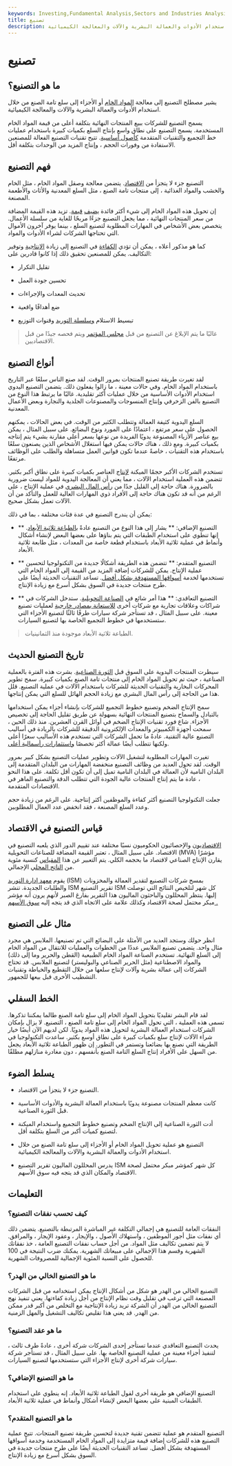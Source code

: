 ```yaml
---
keywords: Investing,Fundamental Analysis,Sectors and Industries Analysis,Sectors and Industries
title: تصنيع
description: التصنيع هو عملية تحويل المواد الخام أو الأجزاء إلى سلع تامة الصنع باستخدام الأدوات والعمالة البشرية والآلات والمعالجة الكيميائية.
---
```


# تصنيع
## ما هو التصنيع؟

يشير مصطلح التصنيع إلى معالجة [المواد الخام](/rawmaterials) أو الأجزاء إلى سلع تامة الصنع من خلال استخدام الأدوات والعمالة البشرية والآلات والمعالجة الكيميائية.

يسمح التصنيع للشركات ببيع المنتجات النهائية بتكلفة أعلى من قيمة المواد الخام المستخدمة. يسمح التصنيع على نطاق واسع بإنتاج السلع بكميات كبيرة باستخدام عمليات خط التجميع والتقنيات المتقدمة [كأصول أساسية](/core-assets). تتيح تقنيات التصنيع الفعالة للمصنعين الاستفادة من وفورات الحجم ، وإنتاج المزيد من الوحدات بتكلفة أقل.

## فهم التصنيع

التصنيع جزء لا يتجزأ من [الاقتصاد](/economy). يتضمن معالجة وصقل المواد الخام ، مثل الخام والخشب والمواد الغذائية ، إلى منتجات تامة الصنع ، مثل السلع المعدنية والأثاث والأطعمة المصنعة.

إن تحويل هذه المواد الخام إلى شيء أكثر فائدة [يضيف](/value) [قيمة](/value). تزيد هذه القيمة المضافة من سعر المنتجات النهائية ، مما يجعل التصنيع جزءًا مربحًا للغاية من سلسلة الأعمال. يتخصص بعض الأشخاص في المهارات المطلوبة لتصنيع السلع ، بينما يوفر آخرون الأموال التي تحتاجها الشركات لشراء الأدوات والمواد.

كما هو مذكور أعلاه ، يمكن أن تؤدي [الكفاءة](/efficiency) في التصنيع إلى زيادة [الإنتاجية](/productivity) وتوفير التكاليف. يمكن للمصنعين تحقيق ذلك إذا كانوا قادرين على:

- تقليل التكرار

- تحسين جودة العمل

- تحديث المعدات والإجراءات

- ضع أهدافًا واقعية

- تبسيط الاستلام [وسلسلة التوريد](/supplychain) وقنوات التوزيع

> غالبًا ما يتم الإبلاغ عن التصنيع من قبل [مجلس المؤتمر](/conferenceboard) ويتم فحصه جيدًا من قبل الاقتصاديين.

>

## أنواع التصنيع

لقد تغيرت طريقة تصنيع المنتجات بمرور الوقت. لقد صنع الناس سلعًا عبر التاريخ باستخدام المواد الخام. وفي حالات معينة ، ما زالوا يفعلون ذلك. يتضمن التصنيع اليدوي استخدام الأدوات الأساسية من خلال عمليات أكثر تقليدية. غالبًا ما يرتبط هذا النوع من التصنيع بالفن الزخرفي وإنتاج المنسوجات والمصنوعات الجلدية والنجارة وبعض الأعمال المعدنية.

السلع اليدوية كثيفة العمالة وتتطلب الكثير من الوقت. في بعض الحالات ، يمكنهم الحصول على سعر مرتفع ، اعتمادًا على المورد ونوع البضائع. على سبيل المثال ، يمكن بيع عناصر الأزياء المصنوعة يدويًا الفريدة من نوعها بسعر أعلى مقارنة بشيء يتم إنتاجه بكميات كبيرة. ومع ذلك ، هناك حالات يمكن فيها استغلال الأشخاص الذين يصنعون سلعًا باستخدام هذه التقنيات ، خاصةً عندما تكون قوانين العمل متساهلة والطلب على الوظائف مرتفعًا.

تستخدم الشركات الأكبر حجمًا الميكنة [لإنتاج](/mass-production) العناصر بكميات كبيرة على نطاق أكبر بكثير. تتضمن هذه العملية استخدام الآلات ، مما يعني أن المعالجة اليدوية للمواد ليست ضرورية بالضرورة. هناك حاجة إلى القليل جدًا من [رأس المال البشري](/humancapital) في عملية الإنتاج ، على الرغم من أنه قد تكون هناك حاجة إلى الأفراد ذوي المهارات العالية للعمل والتأكد من أن الآلات تعمل بشكل صحيح.

يمكن أن يندرج التصنيع في عدة فئات مختلفة ، بما في ذلك:

- ** التصنيع الإضافي: ** يشار إلى هذا النوع من التصنيع عادةً [بالطباعة ثلاثية الأبعاد](/3d-printing). إنها تنطوي على استخدام الطبقات التي يتم بناؤها على بعضها البعض لإنشاء أشكال وأنماط في عملية ثلاثية الأبعاد باستخدام قطعة خاصة من المعدات ، مثل طابعة ثلاثية الأبعاد.

- ** التصنيع المتقدم: ** تتضمن هذه الطريقة أشكالًا جديدة من التكنولوجيا لتحسين عملية الإنتاج. يمكن للشركات إضافة المزيد من القيمة إلى المواد الخام التي تستخدمها لخدمة [أسواقها المستهدفة بشكل أفضل](/target-market). تساعد التقنيات الحديثة أيضًا على طرح منتجات جديدة في السوق بشكل أسرع مع زيادة الإنتاج.

- ** التصنيع التعاقدي: ** هذا أمر شائع في [الصناعة التحويلية](/industry). ستدخل الشركات في شراكات وعلاقات تجارية مع شركات أخرى [للاستعانة بمصادر خارجية](/outsourcing) لعمليات تصنيع معينة. على سبيل المثال ، قد تستأجر شركة سيارات طرفًا ثالثًا لتصنيع الأجزاء التي ستستخدمها في خطوط التجميع الخاصة بها لتصنيع السيارات.

> الطباعة ثلاثية الأبعاد موجودة منذ الثمانينيات.

>

## تاريخ التصنيع الحديث

سيطرت المنتجات اليدوية على السوق قبل [الثورة الصناعية](/industrial-revolution). بشرت هذه الفترة بالعملية الصناعية ، حيث تم تحويل المواد الخام إلى منتجات تامة الصنع بكميات كبيرة. سمح تطوير المحركات البخارية والتقنيات الحديثة للشركات باستخدام الآلات في عملية التصنيع. قلل هذا من الحاجة إلى رأس المال البشري مع زيادة الحجم الهائل للسلع التي يمكن إنتاجها.

سمح الإنتاج الضخم وتصنيع خطوط التجميع للشركات بإنشاء أجزاء يمكن استخدامها بالتبادل والسماح بتصنيع المنتجات النهائية بسهولة عن طريق تقليل الحاجة إلى تخصيص الأجزاء. شاع فورد تقنيات الإنتاج الضخم في أوائل القرن العشرين. منذ ذلك الحين ، سمحت أجهزة الكمبيوتر والمعدات الإلكترونية الدقيقة للشركات بالريادة في أساليب التصنيع عالية التقنية. عادةً ما تحمل الشركات التي تستخدم هذه الأساليب سعرًا أعلى ولكنها تتطلب أيضًا عمالة أكثر تخصصًا [واستثمارات رأسمالية أعلى](/capital-investment).

تغيرت المهارات المطلوبة لتشغيل الآلات وتطوير عمليات التصنيع بشكل كبير بمرور الوقت. لقد تحول العديد من وظائف التصنيع منخفضة المهارات من البلدان المتقدمة إلى البلدان النامية لأن العمالة في البلدان النامية تميل إلى أن تكون أقل تكلفة. على هذا النحو ، عادة ما يتم إنتاج المنتجات عالية الجودة التي تتطلب الدقة والتصنيع الماهر في الاقتصادات المتقدمة.

جعلت التكنولوجيا التصنيع أكثر كفاءة والموظفين أكثر إنتاجية. على الرغم من زيادة حجم وعدد السلع المصنعة ، فقد انخفض عدد العمال المطلوبين.

## قياس التصنيع في الاقتصاد

[الاقتصاديون](/economist) والإحصائيون الحكوميون نسبًا مختلفة عند تقييم الدور الذي يلعبه التصنيع في الاقتصاد. على سبيل المثال ، تعتبر القيمة المضافة للصناعات التحويلية (MVA) مؤشرًا يقارن الإنتاج الصناعي لاقتصاد ما بحجمه الكلي. يتم التعبير عن هذا [المقياس](/metrics) كنسبة مئوية من [الناتج المحلي](/gdp) الإجمالي.

يقوم [معهد إدارة التوريد](/institute-for-supply-management) (ISM) بمسح شركات التصنيع لتقدير العمالة والمخزونات والطلبات الجديدة. تنشر ISM تقرير التصنيع ISM كل شهر لتلخيص النتائج التي توصلت إليها. ينتظر المحللون والباحثون الماليون هذا التقرير بفارغ الصبر لأنهم يرون أنه مؤشر مبكر محتمل لصحة الاقتصاد وكذلك علامة على الاتجاه الذي قد يتجه إليه [سوق الأسهم .](/stockmarket)

## مثال على التصنيع

انظر حولك وستجد العديد من الأمثلة على البضائع التي تم تصنيعها. الملابس هي مجرد مثال واحد. يتضمن تصنيع الملابس عددًا من الخطوات والعمليات للانتقال من المواد الخام إلى السلع النهائية. تستخدم الصناعة المواد الخام الطبيعية (القطن والحرير وما إلى ذلك) والمواد الاصطناعية (مثل الحرير الصناعي والبوليستر) لتصنيع الملابس. قد تحتاج الشركات إلى عمالة بشرية وآلات لإنتاج سلعها من خلال التقطيع والخياطة وتقنيات التشطيب الأخرى قبل بيعها للجمهور.

## الخط السفلي

لقد قام البشر تقليديًا بتحويل المواد الخام إلى سلع تامة الصنع طالما يمكننا تذكرها. تسمى هذه العملية ، التي تحول المواد الخام إلى سلع تامة الصنع ، التصنيع. لا يزال بإمكان الشركات استخدام العمالة البشرية لتحويل هذه المواد يدويًا. لكن لديهم الآن أيضًا خيار شراء الآلات لإنتاج سلع بكميات كبيرة على نطاق أوسع بكثير. ساعدت التكنولوجيا في الطريقة التي نصنع بها بضائعنا وتستمر في التطور. إن ظهور الطباعة ثلاثية الأبعاد يجعل من السهل على الأفراد إنتاج السلع التامة الصنع بأنفسهم ، دون مغادرة منازلهم مطلقًا.

## يسلط الضوء

- التصنيع جزء لا يتجزأ من الاقتصاد.

- كانت معظم المنتجات مصنوعة يدويًا باستخدام العمالة البشرية والأدوات الأساسية قبل الثورة الصناعية.

- أدت الثورة الصناعية إلى الإنتاج الضخم وتصنيع خطوط التجميع واستخدام الميكنة لتصنيع كميات أكبر من السلع بتكلفة أقل.

- التصنيع هو عملية تحويل المواد الخام أو الأجزاء إلى سلع تامة الصنع من خلال استخدام الأدوات والعمالة البشرية والآلات والمعالجة الكيميائية.

- يدرس المحللون الماليون تقرير التصنيع ISM كل شهر كمؤشر مبكر محتمل لصحة الاقتصاد والمكان الذي قد يتجه فيه سوق الأسهم.

## التعليمات

### كيف تحسب نفقات التصنيع؟

النفقات العامة للتصنيع هي إجمالي التكلفة غير المباشرة المرتبطة بالتصنيع. يتضمن ذلك أي نفقات مثل أجور الموظفين ، واستهلاك الأصول ، والإيجار ، وعقود الإيجار ، والمرافق. لا يتم تضمين تكاليف مثل المواد. من أجل حساب نفقات التصنيع العامة ، خذ نفقاتك الشهرية وقسم هذا الإجمالي على مبيعاتك الشهرية. يمكنك ضرب النتيجة في 100 للحصول على النسبة المئوية الإجمالية للمصروفات الشهرية.

### ما هو التصنيع الخالي من الهدر؟

التصنيع الخالي من الهدر هو شكل من أشكال الإنتاج يمكن استخدامه من قبل الشركات المصنعة التي ترغب في تقليل وقت نظام الإنتاج من أجل زيادة كفاءتها. يعني تنفيذ نهج التصنيع الخالي من الهدر أن الشركة تريد زيادة الإنتاجية مع التخلص من أكبر قدر ممكن من الهدر. قد يعني هذا تقليص تكاليف التشغيل والمهل الزمنية.

### ما هو عقد التصنيع؟

يحدث التصنيع التعاقدي عندما تستأجر إحدى الشركات شركة أخرى ، عادةً طرف ثالث ، لتنفيذ أجزاء معينة من عملية التصنيع الخاصة بها. على سبيل المثال ، قد تستأجر شركة سيارات شركة أخرى لإنتاج الأجزاء التي ستستخدمها لتصنيع السيارات.

### ما هو التصنيع الإضافي؟

التصنيع الإضافي هو طريقة أخرى لقول الطباعة ثلاثية الأبعاد. إنه ينطوي على استخدام الطبقات المبنية على بعضها البعض لإنشاء أشكال وأنماط في عملية ثلاثية الأبعاد.

### ما هو التصنيع المتقدم؟

التصنيع المتقدم هو عملية تتضمن تقنية جديدة لتحسين طريقة تصنيع المنتجات. تتيح عملية التصنيع هذه للشركات إضافة قيمة متزايدة إلى المواد الخام المستخدمة وخدمة أسواقها المستهدفة بشكل أفضل. تساعد التقنيات الحديثة أيضًا على طرح منتجات جديدة في السوق بشكل أسرع مع زيادة الإنتاج.

